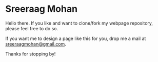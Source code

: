 # Sreeraag Mohan

Hello there. If you like and want to clone/fork my webpage repository, please feel free to do so. 

If you want me to design a page like this for you, drop me a mail at sreeraagmohan@gmail.com.

Thanks for stopping by! 
